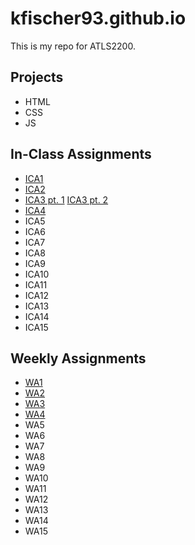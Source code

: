 # kfischer93.github.io

This is my repo for ATLS2200.

## Projects

- HTML
- CSS
- JS

## In-Class Assignments

- <a href="https://github.com/kfischer93/kfischer93.github.io/blob/main/Fischer_Katie_inclassactivity1.pdf">ICA1</a> 
- <a href="https://github.com/kfischer93/kfischer93.github.io/blob/main/Copy%20of%20ICA2%20--%20Exploring%20Directory%20Structures%20(Week%202).pdf">ICA2</a> 
- <a href="https://kfischer93.github.io/ica/ica3a-fischer.html"> ICA3 pt. 1</a> <a href="https://kfischer93.github.io/ica/ica3-part2/ica3-part2.html"> ICA3 pt. 2</a> 
- <a href="https://kfischer93.github.io/ica/ica4.html"> ICA4</a>
- ICA5
- ICA6
- ICA7
- ICA8
- ICA9
- ICA10
- ICA11
- ICA12
- ICA13
- ICA14
- ICA15

## Weekly Assignments

- <a href="https://kfischer93.github.io/wa/wa1.html">WA1</a> 
- <a href="https://kfischer93.github.io/wa/wa2.html">WA2</a>
- <a href="https://kfischer93.github.io/wa/wa3.html">WA3</a>
- <a href="https://kfischer93.github.io/wa/wa4.html">WA4</a>
- WA5
- WA6
- WA7
- WA8
- WA9
- WA10
- WA11
- WA12
- WA13
- WA14
- WA15
